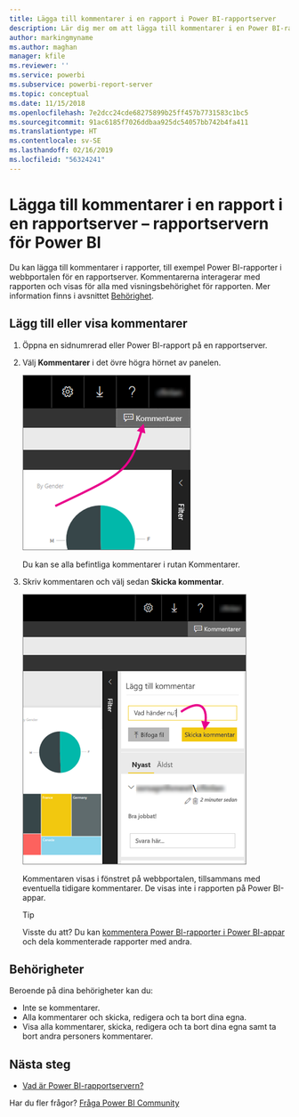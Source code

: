 ```yaml
---
title: Lägga till kommentarer i en rapport i Power BI-rapportserver
description: Lär dig mer om att lägga till kommentarer i en Power BI-rapport eller en sidnumrerad rapport på en rapportserver för Power BI eller SQL Server Reporting Services.
author: markingmyname
ms.author: maghan
manager: kfile
ms.reviewer: ''
ms.service: powerbi
ms.subservice: powerbi-report-server
ms.topic: conceptual
ms.date: 11/15/2018
ms.openlocfilehash: 7e2dcc24cde68275899b25ff457b7731583c1bc5
ms.sourcegitcommit: 91ac6185f7026ddbaa925dc54057bb742b4fa411
ms.translationtype: HT
ms.contentlocale: sv-SE
ms.lasthandoff: 02/16/2019
ms.locfileid: "56324241"
---
```

# <a name="add-comments-to-a-report-in-a-report-server---power-bi-report-server"></a>Lägga till kommentarer i en rapport i en rapportserver – rapportservern för Power BI

Du kan lägga till kommentarer i rapporter, till exempel Power BI-rapporter i webbportalen för en rapportserver. Kommentarerna interagerar med rapporten och visas för alla med visningsbehörighet för rapporten. Mer information finns i avsnittet [Behörighet](#permissions).

## <a name="add-or-view-comments"></a>Lägg till eller visa kommentarer

1. Öppna en sidnumrerad eller Power BI-rapport på en rapportserver.
2. Välj **Kommentarer** i det övre högra hörnet av panelen.

    ![Välj kommentarer](media/add-comments/report-server-web-portal-comments-button.png)

    Du kan se alla befintliga kommentarer i rutan Kommentarer.
3. Skriv kommentaren och välj sedan **Skicka kommentar**.

    ![Skicka kommentar](media/add-comments/report-server-web-portal-comments-pane.png)

    Kommentaren visas i fönstret på webbportalen, tillsammans med eventuella tidigare kommentarer. De visas inte i rapporten på Power BI-appar.

   > [!TIP]
   > Visste du att? Du kan [kommentera Power BI-rapporter i Power BI-appar](../consumer/mobile/mobile-annotate-and-share-a-tile-from-the-mobile-apps.md) och dela kommenterade rapporter med andra.

## <a name="permissions"></a>Behörigheter

Beroende på dina behörigheter kan du:

* Inte se kommentarer.
* Alla kommentarer och skicka, redigera och ta bort dina egna.
* Visa alla kommentarer, skicka, redigera och ta bort dina egna samt ta bort andra personers kommentarer.

## <a name="next-steps"></a>Nästa steg
* [Vad är Power BI-rapportservern?](get-started.md)  

Har du fler frågor? [Fråga Power BI Community](https://community.powerbi.com/)

